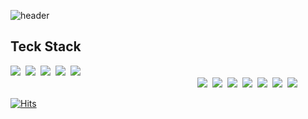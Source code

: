 ![header](https://capsule-render.vercel.app/api?type=rect&&color=0:0575e6,100:021b79&height=300&section=header&text=Think%20Different.&fontColor=f2fcfe&fontSize=77)
## Teck Stack  
<img src="https://img.shields.io/badge/Java-1572B6?style=flat-square&logo=&logoColor=white">&nbsp;
<img src="https://img.shields.io/badge/Python-3776AB?style=flat-square&logo=python&logoColor=white">&nbsp;
<img src="https://img.shields.io/badge/HTML5-E34F26?style=flat-square&logo=html5&logoColor=white">&nbsp;
<img src="https://img.shields.io/badge/JavaScript-F7DF1E?style=flat-square&logo=javascript&logoColor=black"/></a>&nbsp;
<img src="https://img.shields.io/badge/CSS3-1572B6?style=flat-square&logo=css3&logoColor=white">
&nbsp;&nbsp;&nbsp;&nbsp;&nbsp;&nbsp;&nbsp;&nbsp;&nbsp;&nbsp;&nbsp;&nbsp;&nbsp;&nbsp;&nbsp;&nbsp;&nbsp;&nbsp;
&nbsp;&nbsp;&nbsp;&nbsp;&nbsp;&nbsp;&nbsp;&nbsp;&nbsp;&nbsp;&nbsp;&nbsp;&nbsp;&nbsp;&nbsp;&nbsp;&nbsp;&nbsp;
&nbsp;&nbsp;&nbsp;&nbsp;&nbsp;&nbsp;&nbsp;&nbsp;&nbsp;&nbsp;&nbsp;&nbsp;&nbsp;&nbsp;&nbsp;&nbsp;&nbsp;&nbsp;
&nbsp;&nbsp;&nbsp;&nbsp;&nbsp;&nbsp;&nbsp;&nbsp;&nbsp;&nbsp;&nbsp;&nbsp;&nbsp;&nbsp;&nbsp;&nbsp;&nbsp;&nbsp;
&nbsp;&nbsp;&nbsp;&nbsp;&nbsp;&nbsp;&nbsp;&nbsp;&nbsp;&nbsp;&nbsp;&nbsp;&nbsp;&nbsp;&nbsp;&nbsp;&nbsp;&nbsp;
&nbsp;&nbsp;&nbsp;&nbsp;&nbsp;&nbsp;&nbsp;&nbsp;&nbsp;&nbsp;&nbsp;&nbsp;&nbsp;&nbsp;&nbsp;&nbsp;&nbsp;&nbsp;
&nbsp;&nbsp;&nbsp;&nbsp;&nbsp;&nbsp;&nbsp;&nbsp;&nbsp;&nbsp;&nbsp;&nbsp;&nbsp;&nbsp;&nbsp;&nbsp;&nbsp;&nbsp;
&nbsp;&nbsp;&nbsp;&nbsp;&nbsp;&nbsp;&nbsp;&nbsp;&nbsp;&nbsp;&nbsp;&nbsp;&nbsp;&nbsp;&nbsp;&nbsp;&nbsp;&nbsp;
&nbsp;&nbsp;&nbsp;&nbsp;&nbsp;&nbsp;&nbsp;&nbsp;&nbsp;&nbsp;&nbsp;&nbsp;&nbsp;&nbsp;&nbsp;&nbsp;&nbsp;&nbsp;
<img src="https://img.shields.io/badge/SpringBoot-6DB33F?style=flat-square&logo=springboot&logoColor=white">&nbsp;
<img src="https://img.shields.io/badge/Node.js-339933?style=flat-square&logo=nodedotjs&logoColor=white">&nbsp;
<img src="https://img.shields.io/badge/Flask-000000?style=flat-square&logo=flask&logoColor=white">&nbsp;
<img src="https://img.shields.io/badge/RabbitMQ-FF6600?style=flat-square&logo=rabbitmq&logoColor=white">&nbsp;
<img src="https://img.shields.io/badge/Docker-2496ED?style=flat-square&logo=docker&logoColor=white">&nbsp;
<img src="https://img.shields.io/badge/GithubActions-2088FF?style=flat-square&logo=githubactions&logoColor=white">&nbsp;
<img src="https://img.shields.io/badge/AWS-FF9900?style=flat-square&logo=amazon&logoColor=white">&nbsp;  
  
[![Hits](https://hits.seeyoufarm.com/api/count/incr/badge.svg?url=https%3A%2F%2Fgithub.com%2Flkhun9311&count_bg=%230575E6&title_bg=%23555555&icon=&icon_color=%23E7E7E7&title=hits&edge_flat=false)](https://hits.seeyoufarm.com)
